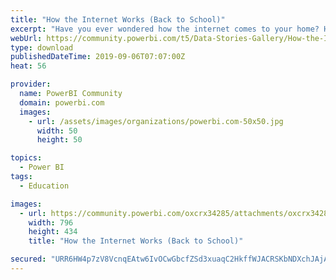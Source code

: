 ```yaml
---
title: "How the Internet Works (Back to School)"
excerpt: "Have you ever wondered how the internet comes to your home? Have you ever wondered how the internet connects one continent to another? Have you ever"
webUrl: https://community.powerbi.com/t5/Data-Stories-Gallery/How-the-Internet-Works-Back-to-School/m-p/785774
type: download
publishedDateTime: 2019-09-06T07:07:00Z
heat: 56

provider:
  name: PowerBI Community
  domain: powerbi.com
  images:
    - url: /assets/images/organizations/powerbi.com-50x50.jpg
      width: 50
      height: 50

topics:
  - Power BI
tags:
  - Education

images:
  - url: https://community.powerbi.com/oxcrx34285/attachments/oxcrx34285/DataStoriesGallery/2941/3/PowerBI%20-%20Internet.PNG
    width: 796
    height: 434
    title: "How the Internet Works (Back to School)"

secured: "URR6HW4p7zV8VcnqEAtw6IvOCwGbcfZSd3xuaqC2HkffWJACRSKbNDXchJAjAvYEv8QefMF2j6YuAdu+qnD5BizRRHezzbsMFpkRxumqWsUzTSd5kStsiYybzgiBr+NdGansdc7Ic/YBEGNQULO562m9dPgXhm068RQ+NIqDjV87M7ne4fTL3e4wXJ/wZirTUoybCPDhbMMWt1jHad7Jn8epq671aBmLnzY0Df9HjltDwVToPFDKkxnwEjUDPWyuKOisbSv5b97l2ItKraoTTjLjUlDsI7ohqxmdbMfq8PQl8BTN8B+pb8rSJeemIY2evYOA20XdiLyKyCUJi6r5NeOwjANZ3IA3uKs4IW7x585B7RtS1CY4JT8Je/6u5sU9;HXBHGLbNNVNHL5Ie74Um5A=="
---
```


